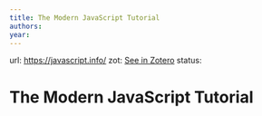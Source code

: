 ```yaml
---
title: The Modern JavaScript Tutorial
authors: 
year: 
---
```

url:  https://javascript.info/
zot: [See in Zotero](zotero://select/items/@ModernJavaScriptTutorial)
status:
# The Modern JavaScript Tutorial




